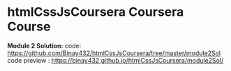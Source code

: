 # htmlCssJsCoursera Coursera Course
**Module 2 Solution:** 
    code: https://github.com/Binay432/htmlCssJsCoursera/tree/master/module2Sol
    code preview : https://binay432.github.io/htmlCssJsCoursera/module2Sol/
